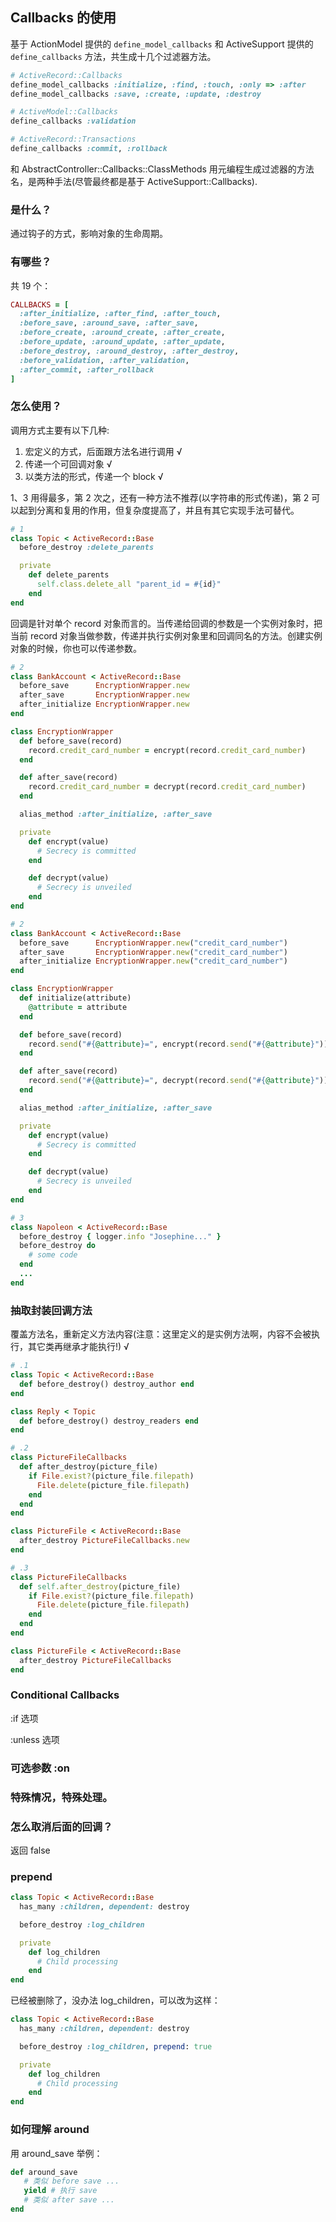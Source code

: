 ## Callbacks 的使用

基于 ActionModel 提供的 `define_model_callbacks` 和 ActiveSupport 提供的 `define_callbacks` 方法，共生成十几个过滤器方法。

```ruby
# ActiveRecord::Callbacks
define_model_callbacks :initialize, :find, :touch, :only => :after
define_model_callbacks :save, :create, :update, :destroy

# ActiveModel::Callbacks
define_callbacks :validation

# ActiveRecord::Transactions
define_callbacks :commit, :rollback
```

和 AbstractController::Callbacks::ClassMethods 用元编程生成过滤器的方法名，是两种手法(尽管最终都是基于 ActiveSupport::Callbacks).

### 是什么？

通过钩子的方式，影响对象的生命周期。

### 有哪些？

共 19 个：

```ruby
CALLBACKS = [
  :after_initialize, :after_find, :after_touch,
  :before_save, :around_save, :after_save,
  :before_create, :around_create, :after_create,
  :before_update, :around_update, :after_update,
  :before_destroy, :around_destroy, :after_destroy,
  :before_validation, :after_validation,
  :after_commit, :after_rollback
]
```

### 怎么使用？

调用方式主要有以下几种:

1. 宏定义的方式，后面跟方法名进行调用 √
2. 传递一个可回调对象 √
3. 以类方法的形式，传递一个 block √

1、3 用得最多，第 2 次之，还有一种方法不推荐(以字符串的形式传递)，第 2 可以起到分离和复用的作用，但复杂度提高了，并且有其它实现手法可替代。

```ruby
# 1
class Topic < ActiveRecord::Base
  before_destroy :delete_parents

  private
    def delete_parents
      self.class.delete_all "parent_id = #{id}"
    end
end
```

回调是针对单个 record 对象而言的。当传递给回调的参数是一个实例对象时，把当前 record 对象当做参数，传递并执行实例对象里和回调同名的方法。创建实例对象的时候，你也可以传递参数。

```ruby
# 2
class BankAccount < ActiveRecord::Base
  before_save      EncryptionWrapper.new
  after_save       EncryptionWrapper.new
  after_initialize EncryptionWrapper.new
end

class EncryptionWrapper
  def before_save(record)
    record.credit_card_number = encrypt(record.credit_card_number)
  end

  def after_save(record)
    record.credit_card_number = decrypt(record.credit_card_number)
  end

  alias_method :after_initialize, :after_save

  private
    def encrypt(value)
      # Secrecy is committed
    end

    def decrypt(value)
      # Secrecy is unveiled
    end
end

# 2
class BankAccount < ActiveRecord::Base
  before_save      EncryptionWrapper.new("credit_card_number")
  after_save       EncryptionWrapper.new("credit_card_number")
  after_initialize EncryptionWrapper.new("credit_card_number")
end

class EncryptionWrapper
  def initialize(attribute)
    @attribute = attribute
  end

  def before_save(record)
    record.send("#{@attribute}=", encrypt(record.send("#{@attribute}")))
  end

  def after_save(record)
    record.send("#{@attribute}=", decrypt(record.send("#{@attribute}")))
  end

  alias_method :after_initialize, :after_save

  private
    def encrypt(value)
      # Secrecy is committed
    end

    def decrypt(value)
      # Secrecy is unveiled
    end
end
```

```ruby
# 3
class Napoleon < ActiveRecord::Base
  before_destroy { logger.info "Josephine..." }
  before_destroy do
    # some code
  end
  ...
end
```

### 抽取封装回调方法

覆盖方法名，重新定义方法内容(注意：这里定义的是实例方法啊，内容不会被执行，其它类再继承才能执行!) √

```ruby
# .1
class Topic < ActiveRecord::Base
  def before_destroy() destroy_author end
end

class Reply < Topic
  def before_destroy() destroy_readers end
end

# .2
class PictureFileCallbacks
  def after_destroy(picture_file)
    if File.exist?(picture_file.filepath)
      File.delete(picture_file.filepath)
    end
  end
end

class PictureFile < ActiveRecord::Base
  after_destroy PictureFileCallbacks.new
end

# .3
class PictureFileCallbacks
  def self.after_destroy(picture_file)
    if File.exist?(picture_file.filepath)
      File.delete(picture_file.filepath)
    end
  end
end

class PictureFile < ActiveRecord::Base
  after_destroy PictureFileCallbacks
end
```

### Conditional Callbacks

:if 选项

:unless 选项

### 可选参数 :on

### 特殊情况，特殊处理。

### 怎么取消后面的回调？

返回 false

### prepend

```ruby
class Topic < ActiveRecord::Base
  has_many :children, dependent: destroy

  before_destroy :log_children

  private
    def log_children
      # Child processing
    end
end
```

已经被删除了，没办法 log_children，可以改为这样：

```ruby
class Topic < ActiveRecord::Base
  has_many :children, dependent: destroy

  before_destroy :log_children, prepend: true

  private
    def log_children
      # Child processing
    end
end
```

### 如何理解 around

用 around_save 举例：

```ruby
def around_save
   # 类似 before save ...
   yield # 执行 save
   # 类似 after save ...
end
```
